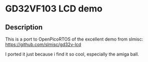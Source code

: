 # GD32VF103 LCD demo

## Description

This is a port to OpenPicoRTOS of the excellent demo from slmisc: https://github.com/slmisc/gd32v-lcd

I ported it just because i find it so cool, especially the amiga ball.
